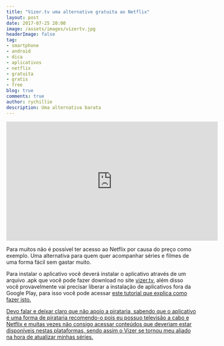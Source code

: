 ```yaml
---
title: "Vizer.tv uma alternative gratuita ao Netflix"
layout: post
date: 2017-07-25 20:00
image: /assets/images/vizertv.jpg
headerImage: false
tag:
- smartphone
- android
- dica
- aplicativos
- netflix
- gratuita
- gratis
- free
blog: true
comments: true
author: rychillie
description: Uma alternativa barata
---
```

<script async src="//pagead2.googlesyndication.com/pagead/js/adsbygoogle.js"></script>
<!-- Anuncio Blog Rychillie -->
<ins class="adsbygoogle"
     style="display:block"
     data-ad-client="ca-pub-7837358846130941"
     data-ad-slot="9265933715"
     data-ad-format="auto"></ins>
<script>
(adsbygoogle = window.adsbygoogle || []).push({});
</script>

<iframe width="560" height="315" src="https://www.youtube.com/embed/0CPLeLb8SlI" frameborder="0" allowfullscreen></iframe>

<p>Para muitos não é possível ter acesso ao Netflix por causa do preço como exemplo. Uma alternativa para quem quer acompanhar séries e filmes de uma forma fácil sem gastar muito.</p>

<p>Para instalar o aplicativo você deverá instalar o aplicativo através de um arquivo .apk que você pode fazer download no site <a href="https://www.vizer.tv" target="_blank">vizer.tv</a>, além disso você provavelmente vai precisar liberar a instalação de aplicativos fora da Google Play, para isso você pode acessar <a href="http://rychillie.net/instalando-apps-android-manualmente/" target="_blank">este tutorial</> que explica como fazer isto.</p>

<p>Devo falar e deixar claro que não apoio a pirataria, sabendo que o aplicativo é uma forma de pirataria recomendo-o pois eu possuo televisão a cabo e Netflix e muitas vezes não consigo acessar conteúdos que deveriam estar disponíveis nestas plataformas, sendo assim o Vizer se tornou meu aliado na hora de atualizar minhas séries.</p>
